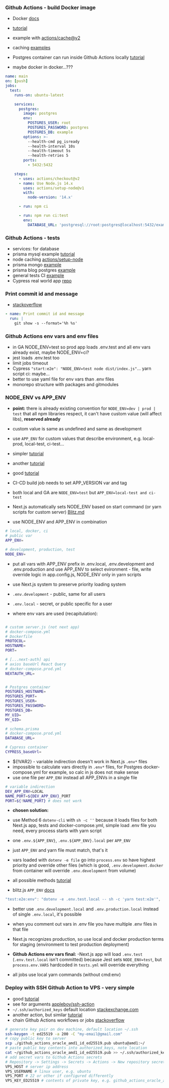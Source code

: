 ### Github Actions - build Docker image

- Docker [docs](https://docs.docker.com/ci-cd/github-actions/)
- [tutorial](https://event-driven.io/en/how_to_buid_and_push_docker_image_with_github_actions/)
- example with [actions/cache@v2](https://evilmartians.com/chronicles/build-images-on-github-actions-with-docker-layer-caching)
- caching [examples](https://github.com/docker/build-push-action/blob/master/docs/advanced/cache.md)

- Postgres container can run inside Github Actions locally [tutorial](https://blog.ludicroushq.com/a-better-way-to-run-integration-tests-with-prisma-and-postgresql)
- maybe docker in docker...???

```yaml
name: main
on: [push]
jobs:
  test:
    runs-on: ubuntu-latest

    services:
      postgres:
        image: postgres
        env:
          POSTGRES_USER: root
          POSTGRES_PASSWORD: postgres
          POSTGRES_DB: example
        options: >-
          --health-cmd pg_isready
          --health-interval 10s
          --health-timeout 5s
          --health-retries 5
        ports:
          - 5432:5432

    steps:
      - uses: actions/checkout@v2
      - name: Use Node.js 14.x
        uses: actions/setup-node@v1
        with:
          node-version: '14.x'

      - run: npm ci

      - run: npm run ci:test
        env:
          DATABASE_URL: 'postgresql://root:postgres@localhost:5432/example'
```

### Github Actions - tests

- services: for database
- prisma mysql example [tutorial](https://zenn.dev/mano_r/articles/e9242cee1f4411)
- node caching [actions/setup-node](https://github.com/actions/setup-node/blob/main/docs/advanced-usage.md#caching-packages-data)
- prisma mongo [example](https://github.com/prisma/prisma-examples/blob/latest/.github/workflows/test-mongodb.yaml)
- prisma blog postgres [example](https://www.prisma.io/blog/backend-prisma-typescript-orm-with-postgresql-deployment-bbba1ps7kip5)
- general tests CI [example](https://blog.testproject.io/2021/02/01/using-github-actions-to-run-automated-tests/)
- Cypress real world app [repo](https://github.dev/cypress-io/cypress-realworld-app)

### Print commit id and message

- [stackoverflow](https://stackoverflow.com/a/54413284/4383275)

```yml
- name: Print commit id and message
  run: |
    git show -s --format='%h %s'
```

### Github Actions env vars and env files

- in GA NODE_ENV=test so prod app loads .env.test and all env vars already exist, maybe NODE_ENV=ci?
- jest loads .env.test too
- limit jobs timeout
- Cypress `"start:e2e": "NODE_ENV=test node dist/index.js"`... yarn script ci: maybe...
- better to use yaml file for env vars than .env files
- monorepo structure with packages and gitmodules

### NODE_ENV vs APP_ENV

- **point:** there is already existing convention for `NODE_ENV=dev | prod | test` that all npm libraries respect, it can't have custom value (will affect libs), **reserved already**
- custom value is same as undefined and same as development
- use `APP_ENV` for custom values that describe environment, e.g. local-prod, local-test, ci-test...

- simpler [tutorial](https://rafaelalmeidatk.com/blog/why-you-should-not-use-a-custom-value-with-node-env)
- another [tutorial](https://seanconnolly.dev/dont-be-fooled-by-node-env)
- good [tutorial](https://koistya.medium.com/demystifying-node-env-var-b25ed43c9af)

- CI-CD build job needs to set APP_VERSION var and tag
- both local and GA are `NODE_ENV=test` but `APP_ENV=local-test and ci-test`

- Next.js automatically sets NODE_ENV based on start command (or yarn scripts for custom server) [Blitz.md](https://github.com/blitz-js/blitz/blob/canary/nextjs/errors/non-standard-node-env.md)
- use NODE_ENV and APP_ENV in combination

```bash
# local, docker, ci
# public var
APP_ENV=

# development, production, test
NODE_ENV=
```

- put all vars with APP_ENV prefix in .env.local, .env.development and .env.production and use APP_ENV to select evironment - file, write override logic in app.config.js, NODE_ENV only in yarn scripts
- use Next.js system to preserve priority loading system
- `.env.development` - public, same for all users
- `.env.local` - secret, or public specific for a user

- where env vars are used (recapitulation):

```bash

# custom server.js (not next app)
# docker-compose.yml
# Dockerfile
PROTOCOL=
HOSTNAME=
PORT=

# [...next-auth] api
# axios baseUrl React Query
# docker-compose.prod.yml
NEXTAUTH_URL=


# Postgres container
POSTGRES_HOSTNAME=
POSTGRES_PORT=
POSTGRES_USER=
POSTGRES_PASSWORD=
POSTGRES_DB=
MY_UID=
MY_GID=

# schema.prisma
# docker-compose.prod.yml
DATABASE_URL=

# Cypress container
CYPRESS_baseUrl=
```

- ${!VAR2} - variable indirection doesn't work in Next.js `.env*` files
- impossible to calculate vars directly in `.env*` files, for Postgres docker-compose.yml for example, so calc in js does not make sense
- use one file per `APP_ENV` instead all APP_ENVs in a single file

```bash
# variable indirection
DEV_APP_ENV=LOCAL
NAME_PORT=${DEV_APP_ENV}_PORT
PORT=${!NAME_PORT} # does not work
```

- **chosen solution:**

- use Method 6 `dotenv-cli` with `sh -c ''` because it loads files for both Next.js app, tests and docker-compose.yml, simple load .env file you need, every process starts with yarn script
- one `.env.${APP_ENV}`, `.env.${APP_ENV}.local` per `APP_ENV`
- just `APP_ENV` and yarn file must match, that's it
- vars loaded with `dotenv -e file` go into `process.env` so have highest priority and override other files (which is good, `.env.development.docker` from container will override `.env.development` from volume)

- all possible methods [tutorial](https://getridbug.com/reactjs/how-to-use-different-env-files-with-nextjs/)
- blitz.js `APP_ENV` [docs](https://blitzjs.com/docs/environment-variables)

```ts
"test:e2e:env": "dotenv -e .env.test.local -- sh -c 'yarn test:e2e'",
```

- better use `.env.development.local` and `.env.production.local` instead of single `.env.local`, it's possible
- when you comment out vars in .env file you have multiple .env files in that file
- Next.js recognizes production, so use local and docker production terms for staging (environment to test production deployment)

- **Github Actions env vars final:**
  -Next.js app will load `.env.test` (`.env.test.local` isn't committed) because Jest sets `NODE_ENV=test`, but `process.env.VARS` hardcoded in `tests.yml` will override everything
- all jobs use local yarn commands (without cmd:env)

### Deploy with SSH Github Action to VPS - very simple

- good [tutorial](https://hoohoo.top/blog/20210525232300-github-action-auto-ssh-to-host-and-excute-script/)
- see for arguments [appleboy/ssh-action](https://github.com/appleboy/ssh-action)
- `~/.ssh/authorized_keys` default location [stackexchange.com](https://unix.stackexchange.com/questions/162332/where-should-my-authorized-keys-file-be-if-i-want-to-ssh-to-localhost)
- another action, but similar [tutorial](https://zellwk.com/blog/github-actions-deploy/)
- chain Github Actions workflows or jobs [stackoverflow](https://stackoverflow.com/questions/62750603/github-actions-trigger-another-action-after-one-action-is-completed)

```bash
# generate key pair on dev machine, default location ~/.ssh
ssh-keygen -t ed25519 -a 200 -C "my-email@gmail.com"
# copy public key to server
scp ./github_actions_oracle_amd1_id_ed25519.pub ubuntu@amd1:~/
# paste public key contents into authorized_keys, note location
cat ~/github_actions_oracle_amd1_id_ed25519.pub >> ~/.ssh/authorized_keys
# add secret vars to Github Actions secrets
# Repository -> Settings -> Secrets -> Actions -> New repository secret
VPS_HOST # server ip address
VPS_USERNAME # linux user, e.g. ubuntu
VPS_PORT # 22 or other if configured differently
VPS_KEY_ED25519 # contents of private key, e.g. github_actions_oracle_amd1_id_ed25519
```
